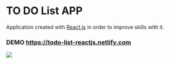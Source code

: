 # TO DO List APP
Application created with [React.js](https://reactjs.org) in order to improve skills with it.

### DEMO https://todo-list-reactjs.netlify.com

![](https://i.imgur.com/pXnU4Sm.png)
